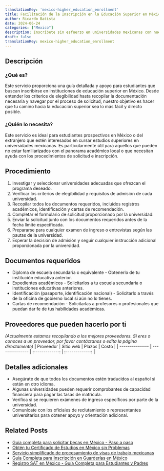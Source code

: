 ```yaml
---
translationKey: 'mexico-higher_education_enrollment'
title: Facilitación de la Inscripción en la Educación Superior en México
author: Ricardo Batista
date: 2024-06-24
categories: ["Mexico"]
description: Inscríbete sin esfuerzo en universidades mexicanas con nuestra guía completa sobre documentación, procedimientos y más.
draft: false
translationKey: mexico-higher_education_enrollment
---
```


## Descripción
### ¿Qué es?
Este servicio proporciona una guía detallada y apoyo para estudiantes que buscan inscribirse en instituciones de educación superior en México. Desde entender los criterios de elegibilidad hasta recopilar la documentación necesaria y navegar por el proceso de solicitud, nuestro objetivo es hacer que tu camino hacia la educación superior sea lo más fácil y directo posible.

### ¿Quién lo necesita?
Este servicio es ideal para estudiantes prospectivos en México o del extranjero que estén interesados en cursar estudios superiores en universidades mexicanas. Es particularmente útil para aquellos que pueden no estar familiarizados con el panorama académico local o que necesitan ayuda con los procedimientos de solicitud e inscripción.

## Procedimiento

1. Investigar y seleccionar universidades adecuadas que ofrezcan el programa deseado.
2. Verificar los criterios de elegibilidad y requisitos de admisión de cada universidad.
3. Recopilar todos los documentos requeridos, incluidos registros académicos, identificación y cartas de recomendación.
4. Completar el formulario de solicitud proporcionado por la universidad.
5. Enviar la solicitud junto con los documentos requeridos antes de la fecha límite especificada.
6. Prepararse para cualquier examen de ingreso o entrevistas según las pautas de la universidad.
7. Esperar la decisión de admisión y seguir cualquier instrucción adicional proporcionada por la universidad.

## Documentos requeridos

- Diploma de escuela secundaria o equivalente - Obtenerlo de tu institución educativa anterior.
- Expedientes académicos - Solicitarlos a tu escuela secundaria o instituciones educativas anteriores.
- Identificación (pasaporte, identificación nacional) - Solicitarlo a través de la oficina de gobierno local si aún no lo tienes.
- Cartas de recomendación - Solicitarlas a profesores o profesionales que puedan dar fe de tus habilidades académicas.

## Proveedores que pueden hacerlo por ti
_(Actualmente estamos recopilando a los mejores proveedores. Si eres o conoces a un proveedor, por favor contáctanos o edita la página directamente)_
| Proveedor        |     Sitio web     |     Plazos    |       Costo      |
| --------------- | --------------- |  :-------------: | :-------------: |

## Detalles adicionales

- Asegúrate de que todos los documentos estén traducidos al español si están en otro idioma.
- Algunas universidades pueden requerir comprobantes de capacidad financiera para pagar las tasas de matrícula.
- Verifica si se requieren exámenes de ingreso específicos por parte de la universidad.
- Comunícate con los oficiales de reclutamiento o representantes universitarios para obtener apoyo y orientación adicional.
## Related Posts

- [Guía completa para solicitar becas en México - Paso a paso](https://tramitit.com/es/guides/mexico/solicitud_de_beca/)
- [Obtén tu Certificado de Estudios en México sin Problemas](https://tramitit.com/es/guides/mexico/certificado_de_estudios/)
- [Servicio simplificado de procesamiento de visas de trabajo mexicanas](https://tramitit.com/es/guides/mexico/trámite_de_visa_de_trabajo/)
- [Guía Completa para Inscripción en Guarderías en México](https://tramitit.com/es/guides/mexico/inscripción_a_la_guardería/)
- [Registro SAT en México - Guía Completa para Estudiantes y Padres](https://tramitit.com/es/guides/mexico/inscripción_al_sat/)
